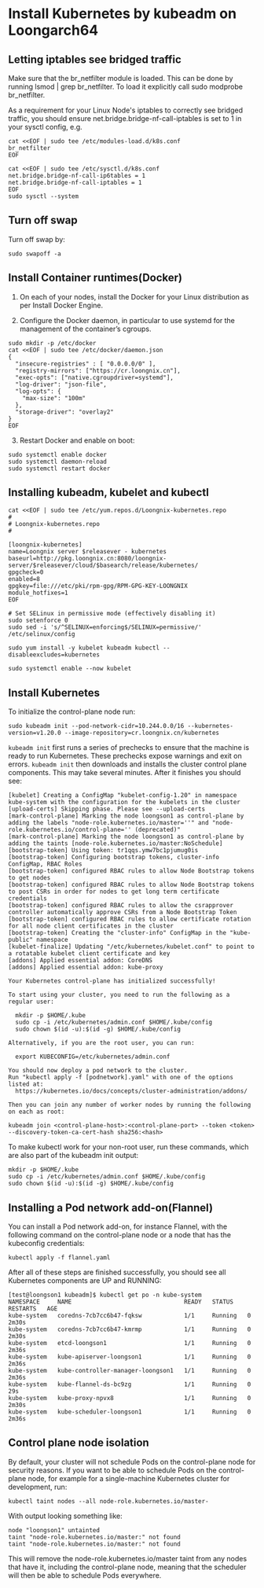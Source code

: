 # Install Kubernetes by kubeadm on Loongarch64

## Letting iptables see bridged traffic
Make sure that the br_netfilter module is loaded. This can be done by running lsmod | grep br_netfilter. To load it explicitly call sudo modprobe br_netfilter.

As a requirement for your Linux Node's iptables to correctly see bridged traffic, you should ensure net.bridge.bridge-nf-call-iptables is set to 1 in your sysctl config, e.g.

```shell
cat <<EOF | sudo tee /etc/modules-load.d/k8s.conf
br_netfilter
EOF

cat <<EOF | sudo tee /etc/sysctl.d/k8s.conf
net.bridge.bridge-nf-call-ip6tables = 1
net.bridge.bridge-nf-call-iptables = 1
EOF
sudo sysctl --system
```

## Turn off swap
Turn off swap by:
```shell
sudo swapoff -a 
```

## Install Container runtimes(Docker)
1. On each of your nodes, install the Docker for your Linux distribution as per Install Docker Engine.

2. Configure the Docker daemon, in particular to use systemd for the management of the container’s cgroups.
```shell
sudo mkdir -p /etc/docker
cat <<EOF | sudo tee /etc/docker/daemon.json
{
  "insecure-registries" : [ "0.0.0.0/0" ],
  "registry-mirrors": ["https://cr.loongnix.cn"],
  "exec-opts": ["native.cgroupdriver=systemd"],
  "log-driver": "json-file",
  "log-opts": {
    "max-size": "100m"
  },
  "storage-driver": "overlay2"
}
EOF
```

3. Restart Docker and enable on boot:
```shell
sudo systemctl enable docker
sudo systemctl daemon-reload
sudo systemctl restart docker
```

## Installing kubeadm, kubelet and kubectl
```shell
cat <<EOF | sudo tee /etc/yum.repos.d/Loongnix-kubernetes.repo
#
# Loongnix-kubernetes.repo
#

[loongnix-kubernetes]
name=Loongnix server $releasever - kubernetes
baseurl=http://pkg.loongnix.cn:8080/loongnix-server/$releasever/cloud/$basearch/release/kubernetes/
gpgcheck=0
enabled=8
gpgkey=file:///etc/pki/rpm-gpg/RPM-GPG-KEY-LOONGNIX
module_hotfixes=1
EOF

# Set SELinux in permissive mode (effectively disabling it)
sudo setenforce 0
sudo sed -i 's/^SELINUX=enforcing$/SELINUX=permissive/' /etc/selinux/config

sudo yum install -y kubelet kubeadm kubectl --disableexcludes=kubernetes

sudo systemctl enable --now kubelet
```

## Install Kubernetes
To initialize the control-plane node run:
```shell
sudo kubeadm init --pod-network-cidr=10.244.0.0/16 --kubernetes-version=v1.20.0 --image-repository=cr.loongnix.cn/kubernetes
```

`kubeadm init` first runs a series of prechecks to ensure that the machine is ready to run Kubernetes. These prechecks expose warnings and exit on errors. `kubeadm init` then downloads and installs the cluster control plane components. This may take several minutes. After it finishes you should see:
```shell
[kubelet] Creating a ConfigMap "kubelet-config-1.20" in namespace kube-system with the configuration for the kubelets in the cluster
[upload-certs] Skipping phase. Please see --upload-certs
[mark-control-plane] Marking the node loongson1 as control-plane by adding the labels "node-role.kubernetes.io/master=''" and "node-role.kubernetes.io/control-plane='' (deprecated)"
[mark-control-plane] Marking the node loongson1 as control-plane by adding the taints [node-role.kubernetes.io/master:NoSchedule]
[bootstrap-token] Using token: tr1qqs.ymw7bc1pjumug0is
[bootstrap-token] Configuring bootstrap tokens, cluster-info ConfigMap, RBAC Roles
[bootstrap-token] configured RBAC rules to allow Node Bootstrap tokens to get nodes
[bootstrap-token] configured RBAC rules to allow Node Bootstrap tokens to post CSRs in order for nodes to get long term certificate credentials
[bootstrap-token] configured RBAC rules to allow the csrapprover controller automatically approve CSRs from a Node Bootstrap Token
[bootstrap-token] configured RBAC rules to allow certificate rotation for all node client certificates in the cluster
[bootstrap-token] Creating the "cluster-info" ConfigMap in the "kube-public" namespace
[kubelet-finalize] Updating "/etc/kubernetes/kubelet.conf" to point to a rotatable kubelet client certificate and key
[addons] Applied essential addon: CoreDNS
[addons] Applied essential addon: kube-proxy

Your Kubernetes control-plane has initialized successfully!

To start using your cluster, you need to run the following as a regular user:

  mkdir -p $HOME/.kube
  sudo cp -i /etc/kubernetes/admin.conf $HOME/.kube/config
  sudo chown $(id -u):$(id -g) $HOME/.kube/config

Alternatively, if you are the root user, you can run:

  export KUBECONFIG=/etc/kubernetes/admin.conf

You should now deploy a pod network to the cluster.
Run "kubectl apply -f [podnetwork].yaml" with one of the options listed at:
  https://kubernetes.io/docs/concepts/cluster-administration/addons/

Then you can join any number of worker nodes by running the following on each as root:

kubeadm join <control-plane-host>:<control-plane-port> --token <token> --discovery-token-ca-cert-hash sha256:<hash>

```


To make kubectl work for your non-root user, run these commands, which are also part of the kubeadm init output:
```shell
mkdir -p $HOME/.kube
sudo cp -i /etc/kubernetes/admin.conf $HOME/.kube/config
sudo chown $(id -u):$(id -g) $HOME/.kube/config
```


## Installing a Pod network add-on(Flannel)
You can install a Pod network add-on, for instance Flannel, with the following command on the control-plane node or a node that has the kubeconfig credentials:
```shell
kubectl apply -f flannel.yaml
```


After all of these steps are finished successfully, you should see all Kubernetes components are UP and RUNNING:
```shell
[test@loongson1 kubeadm]$ kubectl get po -n kube-system
NAMESPACE     NAME                                READY   STATUS    RESTARTS   AGE
kube-system   coredns-7cb7cc6b47-fqksw            1/1     Running   0          2m30s
kube-system   coredns-7cb7cc6b47-kmrmp            1/1     Running   0          2m30s
kube-system   etcd-loongson1                      1/1     Running   0          2m36s
kube-system   kube-apiserver-loongson1            1/1     Running   0          2m36s
kube-system   kube-controller-manager-loongson1   1/1     Running   0          2m36s
kube-system   kube-flannel-ds-bc9zg               1/1     Running   0          29s
kube-system   kube-proxy-npvx8                    1/1     Running   0          2m30s
kube-system   kube-scheduler-loongson1            1/1     Running   0          2m36s
```

## Control plane node isolation
By default, your cluster will not schedule Pods on the control-plane node for security reasons. If you want to be able to schedule Pods on the control-plane node, for example for a single-machine Kubernetes cluster for development, run:
```shell
kubectl taint nodes --all node-role.kubernetes.io/master-
```


With output looking something like:
```shell
node "loongson1" untainted
taint "node-role.kubernetes.io/master:" not found
taint "node-role.kubernetes.io/master:" not found
```

This will remove the node-role.kubernetes.io/master taint from any nodes that have it, including the control-plane node, meaning that the scheduler will then be able to schedule Pods everywhere.
